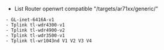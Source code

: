 * List Router openwrt compatible "/targets/ar71xx/generic/"
```
- GL-inet-6416A-v1
- Tplink tl-wdr4300-v1
- Tplink tl-wdr4900-v2
- Tplink tl-wdr3500-v1
- Tplink tl-wr1043nd V1 V2 V3 V4
```
